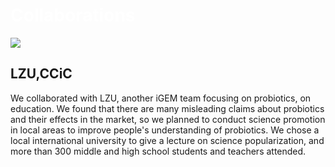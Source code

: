 

<div class="flex justify-center items-center">
    <h1 class="absolute" style="z-index: 100;"><span style="color:white">Collaborations</span></h1>
    <img src="https://static.igem.wiki/teams/4161/wiki/colla-bg.jpeg" />
</div>

## LZU,CCiC
We collaborated with LZU, another iGEM team focusing on probiotics, on education. We found that there are many misleading claims about probiotics and their effects in the market, so we planned to conduct science promotion in local areas to improve people's understanding of probiotics. We chose a local international university to give a lecture on science popularization, and more than 300 middle and high school students and teachers attended.